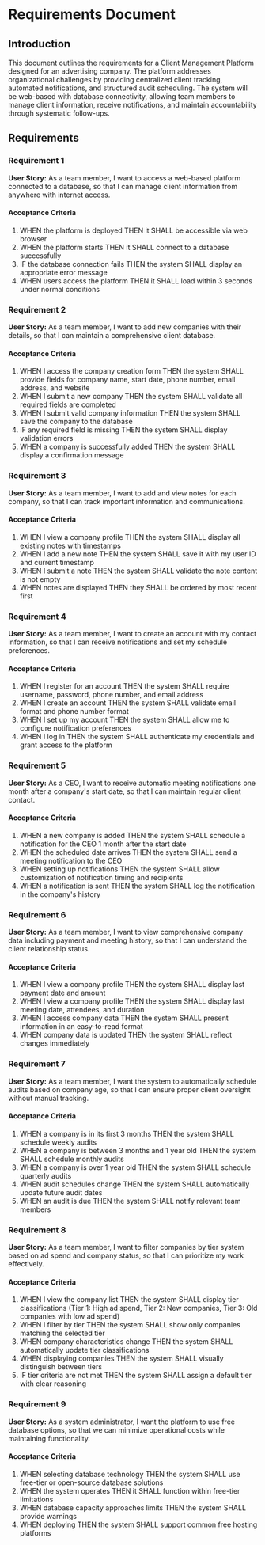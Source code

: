 # Requirements Document

## Introduction

This document outlines the requirements for a Client Management Platform designed for an advertising company. The platform addresses organizational challenges by providing centralized client tracking, automated notifications, and structured audit scheduling. The system will be web-based with database connectivity, allowing team members to manage client information, receive notifications, and maintain accountability through systematic follow-ups.

## Requirements

### Requirement 1

**User Story:** As a team member, I want to access a web-based platform connected to a database, so that I can manage client information from anywhere with internet access.

#### Acceptance Criteria

1. WHEN the platform is deployed THEN it SHALL be accessible via web browser
2. WHEN the platform starts THEN it SHALL connect to a database successfully
3. IF the database connection fails THEN the system SHALL display an appropriate error message
4. WHEN users access the platform THEN it SHALL load within 3 seconds under normal conditions

### Requirement 2

**User Story:** As a team member, I want to add new companies with their details, so that I can maintain a comprehensive client database.

#### Acceptance Criteria

1. WHEN I access the company creation form THEN the system SHALL provide fields for company name, start date, phone number, email address, and website
2. WHEN I submit a new company THEN the system SHALL validate all required fields are completed
3. WHEN I submit valid company information THEN the system SHALL save the company to the database
4. IF any required field is missing THEN the system SHALL display validation errors
5. WHEN a company is successfully added THEN the system SHALL display a confirmation message

### Requirement 3

**User Story:** As a team member, I want to add and view notes for each company, so that I can track important information and communications.

#### Acceptance Criteria

1. WHEN I view a company profile THEN the system SHALL display all existing notes with timestamps
2. WHEN I add a new note THEN the system SHALL save it with my user ID and current timestamp
3. WHEN I submit a note THEN the system SHALL validate the note content is not empty
4. WHEN notes are displayed THEN they SHALL be ordered by most recent first

### Requirement 4

**User Story:** As a team member, I want to create an account with my contact information, so that I can receive notifications and set my schedule preferences.

#### Acceptance Criteria

1. WHEN I register for an account THEN the system SHALL require username, password, phone number, and email address
2. WHEN I create an account THEN the system SHALL validate email format and phone number format
3. WHEN I set up my account THEN the system SHALL allow me to configure notification preferences
4. WHEN I log in THEN the system SHALL authenticate my credentials and grant access to the platform

### Requirement 5

**User Story:** As a CEO, I want to receive automatic meeting notifications one month after a company's start date, so that I can maintain regular client contact.

#### Acceptance Criteria

1. WHEN a new company is added THEN the system SHALL schedule a notification for the CEO 1 month after the start date
2. WHEN the scheduled date arrives THEN the system SHALL send a meeting notification to the CEO
3. WHEN setting up notifications THEN the system SHALL allow customization of notification timing and recipients
4. WHEN a notification is sent THEN the system SHALL log the notification in the company's history

### Requirement 6

**User Story:** As a team member, I want to view comprehensive company data including payment and meeting history, so that I can understand the client relationship status.

#### Acceptance Criteria

1. WHEN I view a company profile THEN the system SHALL display last payment date and amount
2. WHEN I view a company profile THEN the system SHALL display last meeting date, attendees, and duration
3. WHEN I access company data THEN the system SHALL present information in an easy-to-read format
4. WHEN company data is updated THEN the system SHALL reflect changes immediately

### Requirement 7

**User Story:** As a team member, I want the system to automatically schedule audits based on company age, so that I can ensure proper client oversight without manual tracking.

#### Acceptance Criteria

1. WHEN a company is in its first 3 months THEN the system SHALL schedule weekly audits
2. WHEN a company is between 3 months and 1 year old THEN the system SHALL schedule monthly audits
3. WHEN a company is over 1 year old THEN the system SHALL schedule quarterly audits
4. WHEN audit schedules change THEN the system SHALL automatically update future audit dates
5. WHEN an audit is due THEN the system SHALL notify relevant team members

### Requirement 8

**User Story:** As a team member, I want to filter companies by tier system based on ad spend and company status, so that I can prioritize my work effectively.

#### Acceptance Criteria

1. WHEN I view the company list THEN the system SHALL display tier classifications (Tier 1: High ad spend, Tier 2: New companies, Tier 3: Old companies with low ad spend)
2. WHEN I filter by tier THEN the system SHALL show only companies matching the selected tier
3. WHEN company characteristics change THEN the system SHALL automatically update tier classifications
4. WHEN displaying companies THEN the system SHALL visually distinguish between tiers
5. IF tier criteria are not met THEN the system SHALL assign a default tier with clear reasoning

### Requirement 9

**User Story:** As a system administrator, I want the platform to use free database options, so that we can minimize operational costs while maintaining functionality.

#### Acceptance Criteria

1. WHEN selecting database technology THEN the system SHALL use free-tier or open-source database solutions
2. WHEN the system operates THEN it SHALL function within free-tier limitations
3. WHEN database capacity approaches limits THEN the system SHALL provide warnings
4. WHEN deploying THEN the system SHALL support common free hosting platforms